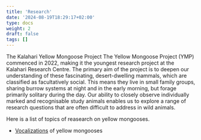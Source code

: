 ```yaml
---
title: 'Research'
date: '2024-08-19T18:29:17+02:00'
type: docs
weight: 2
draft: false
tags: []
---
```


The Kalahari Yellow Mongoose Project
The Yellow Mongoose Project (YMP) commenced in 2022, making it the youngest research project at the Kalahari Research Centre. The primary aim of the project is to deepen our understanding of these fascinating, desert-dwelling mammals, which are classified as facultatively social. This means they live in small family groups, sharing burrow systems at night and in the early morning, but forage primarily solitary during the day. Our ability to closely observe individually marked and recognisable study animals enables us to explore a range of research questions that are often difficult to address in wild animals.

Here is a list of topics of reasearch on yellow mongooses.

- [Vocalizations](./vocalizations) of yellow mongooses